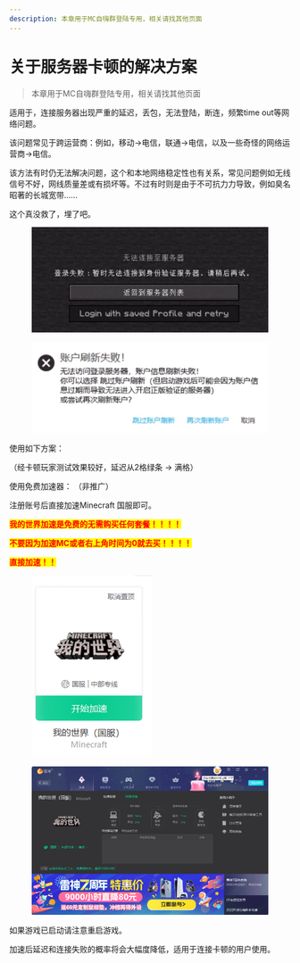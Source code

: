 ```yaml
---
description: 本章用于MC自嗨群登陆专用，相关请找其他页面
---
```


# 关于服务器卡顿的解决方案

> 本章用于MC自嗨群登陆专用，相关请找其他页面

适用于，连接服务器出现严重的延迟，丢包，无法登陆，断连，频繁time out等网络问题。

该问题常见于跨运营商：例如，移动->电信，联通->电信，以及一些奇怪的网络运营商->电信。

该方法有时仍无法解决问题，这个和本地网络稳定性也有关系，常见问题例如无线信号不好，网线质量差或有损坏等。不过有时则是由于不可抗力力导致，例如臭名昭著的长城宽带……

这个真没救了，埋了吧。

<figure><img src="../.gitbook/assets/image (1) (1) (1) (1).png" alt=""><figcaption></figcaption></figure>

<figure><img src="../.gitbook/assets/image (2) (1) (1).png" alt=""><figcaption></figcaption></figure>

使用如下方案：

（经卡顿玩家测试效果较好，延迟从2格绿条 -> 满格）

使用免费加速器： （非推广）

注册账号后直接加速Minecraft 国服即可。

<mark style="color:red;">**我的世界加速是免费的无需购买任何套餐！！！！**</mark>

<mark style="color:red;">**不要因为加速MC或者右上角时间为0就去买！！！！**</mark>

<mark style="color:red;">**直接加速！！**</mark>

<figure><img src="../.gitbook/assets/image (2) (1) (1) (1).png" alt=""><figcaption></figcaption></figure>

<figure><img src="../.gitbook/assets/image (3) (1) (1).png" alt=""><figcaption></figcaption></figure>

如果游戏已启动请注意重启游戏。

加速后延迟和连接失败的概率将会大幅度降低，适用于连接卡顿的用户使用。
